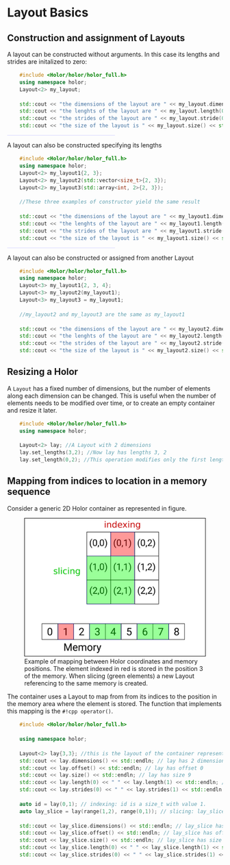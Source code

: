 # Layout Basics

## Construction and assignment of Layouts

A layout can be constructed without arguments. In this case its lengths and strides are initalized to zero:
```cpp hl_lines="3"
    #include <Holor/holor/holor_full.h>
    using namespace holor;
    Layout<2> my_layout;

    std::cout << "the dimensions of the layout are " << my_layout.dimensions() << std::endl; // This prints 2
    std::cout << "the lenghts of the layout are " << my_layout.length(0) << " "  << my_layout.length(1) << std::endl; // This prints 0 0
    std::cout << "the strides of the layout are " << my_layout.stride(0) << " "  << my_layout.stride(1) << std::endl; // This prints 0 0
    std::cout << "the size of the layout is " << my_layout.size() << std::endl; // This prints 0
```
<hr style="background-color:#9999ff; opacity:0.4; width:50%"> 

A layout can also be constructed specifying its lengths
```cpp hl_lines="3 4 5"
    #include <Holor/holor/holor_full.h>
    using namespace holor;
    Layout<2> my_layout1{2, 3};
    Layout<2> my_layout2(std::vector<size_t>{2, 3});
    Layout<2> my_layout3(std::array<int, 2>{2, 3});

    //These three examples of constructor yield the same result

    std::cout << "the dimensions of the layout are " << my_layout1.dimensions() << std::endl; // This prints 2
    std::cout << "the lenghts of the layout are " << my_layout1.length(0) << " "  << my_layout1.length(1) << std::endl; // This prints 2 3
    std::cout << "the strides of the layout are " << my_layout1.stride(0) << " "  << my_layout1.stride(1) << std::endl; // This prints 3 1
    std::cout << "the size of the layout is " << my_layout1.size() << std::endl; // This prints 6
```

<hr style="background-color:#9999ff; opacity:0.4; width:50%"> 

A layout can also be constructed or assigned from another Layout
```cpp hl_lines="4 5"
    #include <Holor/holor/holor_full.h>
    using namespace holor;
    Layout<3> my_layout1{2, 3, 4};
    Layout<3> my_layout2(my_layout1);
    Layout<3> my_layout3 = my_layout1;

    //my_layout2 and my_layout3 are the same as my_layout1

    std::cout << "the dimensions of the layout are " << my_layout2.dimensions() << std::endl; // This prints 3
    std::cout << "the lenghts of the layout are " << my_layout2.length(0) << " "  << my_layout2.length(1) << " "  << my_layout2.length(2) << std::endl; // This prints 2 3 4
    std::cout << "the strides of the layout are " << my_layout2.stride(0) << " "  << my_layout2.stride(1) << " "  << my_layout2.stride(1) << std::endl; // This prints 0 0 0
    std::cout << "the size of the layout is " << my_layout2.size() << std::endl; // This prints 6
```

## Resizing a Holor
A `Layout` has a fixed number of dimensions, but the number of elements along each dimension can be changed. This is useful when the number of elements needs to be modified over time, or to create an empty container and resize it later.
``` cpp
    #include <Holor/holor/holor_full.h>
    using namespace holor;

    Layout<2> lay; //A Layout with 2 dimensions
    lay.set_lengths(3,2); //Now lay has lengths 3, 2
    lay.set_length(0,2); //This operation modifies only the first length and sets it to 2. Now the lengths are 2, 2
```


## Mapping from indices to location in a memory sequence

Consider a generic 2D Holor container as represented in figure.

<figure>
  <img src="../images/layout_tutorial.png" width="500" />
  <figcaption>Example of mapping between Holor coordinates and memory positions. The element indexed in red is stored in the position 3 of the memory. When slicing (green elements) a new Layout referencing to the same memory is created.</figcaption>
</figure>

The container uses a Layout to map from from its indices to the position in the memory area where the element is stored. The function that implements this mapping is the `#!cpp operator()`.
``` cpp hl_lines="12 13"
    #include <Holor/holor/holor_full.h>

    using namespace holor;
    
    Layout<2> lay{3,3}; //this is the layout of the container represented in figure above.
    std::cout << lay.dimensions() << std::endln; // lay has 2 dimensions
    std::cout << lay.offset() << std::endln; // lay has offset 0
    std::cout << lay.size() << std::endln; // lay has size 9
    std::cout << lay.length(0) << " " << lay.length(1) << std::endln; // lay has lengths 3, 3
    std::cout << lay.strides(0) << " " << lay.strides(1) << std::endln; // lay has strides 3, 1

    auto id = lay(0,1); // indexing: id is a size_t with value 1.
    auto lay_slice = lay(range(1,2), range(0,1)); // slicing: lay_slice is a new layout that represents the slice with indices ([1, 2], [0, 1]).

    std::cout << lay_slice.dimensions() << std::endln; // lay_slice has 2 dimensions
    std::cout << lay_slice.offset() << std::endln; // lay_slice has offset 3
    std::cout << lay_slice.size() << std::endln; // lay_slice has size 4
    std::cout << lay_slice.length(0) << " " << lay_slice.length(1) << std::endln; // lay_slice has lengths 2, 2
    std::cout << lay_slice.strides(0) << " " << lay_slice.strides(1) << std::endln; // lay_slice has strides 2, 1
```